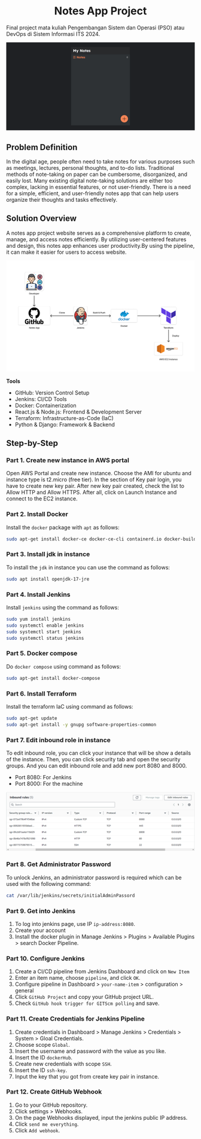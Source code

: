 <div align="center">
  <h1>Notes App Project</h1>
</div>

Final project mata kuliah Pengembangan Sistem dan Operasi (PSO) atau DevOps di Sistem Informasi ITS 2024.

![Notes App Project](images/notes-app.png)

## Problem Definition

In the digital age, people often need to take notes for various purposes such as meetings, lectures, personal thoughts, and to-do lists. Traditional methods of note-taking on paper can be cumbersome, disorganized, and easily lost. Many existing digital note-taking solutions are either too complex, lacking in essential features, or not user-friendly. There is a need for a simple, efficient, and user-friendly notes app that can help users organize their thoughts and tasks effectively.

## Solution Overview

A notes app project website serves as a comprehensive platform to create, manage, and access notes efficiently. By utilizing user-centered features and design, this notes app enhances user productivity.By using the pipeline, it can make it easier for users to access website.

![Pipeline Overview](images/pipeline.png)

**Tools**
- GitHub: Version Control Setup
- Jenkins: CI/CD Tools
- Docker: Containerization
- React.js & Node.js: Frontend & Development Server
- Terraform: Infrastructure-as-Code (IaC)
- Python & Django: Framework & Backend

## Step-by-Step
### Part 1. Create new instance in AWS portal
Open AWS Portal and create new instance. Choose the AMI for ubuntu and instance type is t2.micro (free tier). In the section of Key pair login, you have to create new key pair. After new key pair created, check the list to Allow HTTP and Allow HTTPS. After all, click on Launch Instance and connect to the EC2 instance.

### Part 2. Install Docker
Install the `docker` package with `apt` as follows:
```bash
sudo apt-get install docker-ce docker-ce-cli containerd.io docker-buildx-plugin docker-compose-plugin
```

### Part 3. Install jdk in instance
To install the `jdk` in instance you can use the command as follows:
```bash
sudo apt install openjdk-17-jre
```

### Part 4. Install Jenkins
Install `jenkins` using the command as follows:
```bash
sudo yum install jenkins
sudo systemctl enable jenkins
sudo systemctl start jenkins
sudo systemctl status jenkins
```

### Part 5. Docker compose
Do `docker compose` using command as follows:
```bash
sudo apt-get install docker-compose
```

### Part 6. Install Terraform
Install the terraform IaC using command as follows:
```bash
sudo apt-get update 
sudo apt-get install -y gnupg software-properties-common
```

### Part 7. Edit inbound role in instance
To edit inbound role, you can click your instance that will be show a details of the instance. Then, you can click security tab and open the security groups. And you can edit inbound role and add new port 8080 and 8000.
- Port 8080: For Jenkins
- Port 8000: For the machine

![Edit Inbound Role](images/edit-inbound-role.png)

### Part 8. Get Administrator Password
To unlock Jenkins, an administrator password is required which can be used with the following command:
```bash
cat /var/lib/jenkins/secrets/initialAdminPassord
```

### Part 9. Get into Jenkins
1. To log into jenkins page, use IP `ip-address:8080`.
2. Create your account
3. Install the docker plugin in Manage Jenkins > Plugins > Available Plugins > search Docker Pipeline.

### Part 10. Configure Jenkins
1. Create a CI/CD pipeline from Jenkins Dashboard and click on `New Item`
2. Enter an item name, choose `pipeline`, and click `OK`.
3. Configure pipeline in Dashboard > `your-name-item` > configuration > general
4. Click `GitHub Project` and copy your GitHub project URL.
5. Check `GitHub hook trigger for GITScm polling` and save.

### Part 11. Create Credentials for Jenkins Pipeline
1. Create credentials in Dashboard > Manage Jenkins > Credentials > System > Gloal Credentials.
2. Choose scope `Global`.
3. Insert the username and password with the value as you like.
4. Insert the ID `dockerHub`.
5. Create new credentials with scope `SSH`.
6. Insert the ID `ssh-key`.
7. Input the key that you got from create key pair in instance.


### Part 12. Create GitHub Webhook
1. Go to your GitHub repository.
2. Click settings > Webhooks.
3. On the page Webhooks displayed, input the jenkins public IP address.
4. Click `send me everything`.
5. Click `Add webhook`.

<!-- # Getting Started with Create React App

This project was bootstrapped with [Create React App](https://github.com/facebook/create-react-app).

## Available Scripts

In the project directory, you can run:

### `npm start`

Runs the app in the development mode.\
Open [http://localhost:3000](http://localhost:3000) to view it in your browser.

The page will reload when you make changes.\
You may also see any lint errors in the console.

### `npm test`

Launches the test runner in the interactive watch mode.\
See the section about [running tests](https://facebook.github.io/create-react-app/docs/running-tests) for more information.

### `npm run build`

Builds the app for production to the `build` folder.\
It correctly bundles React in production mode and optimizes the build for the best performance.

The build is minified and the filenames include the hashes.\
Your app is ready to be deployed!

See the section about [deployment](https://facebook.github.io/create-react-app/docs/deployment) for more information.

### `npm run eject`

**Note: this is a one-way operation. Once you `eject`, you can't go back!**

If you aren't satisfied with the build tool and configuration choices, you can `eject` at any time. This command will remove the single build dependency from your project.

Instead, it will copy all the configuration files and the transitive dependencies (webpack, Babel, ESLint, etc) right into your project so you have full control over them. All of the commands except `eject` will still work, but they will point to the copied scripts so you can tweak them. At this point you're on your own.

You don't have to ever use `eject`. The curated feature set is suitable for small and middle deployments, and you shouldn't feel obligated to use this feature. However we understand that this tool wouldn't be useful if you couldn't customize it when you are ready for it.

## Learn More

You can learn more in the [Create React App documentation](https://facebook.github.io/create-react-app/docs/getting-started).

To learn React, check out the [React documentation](https://reactjs.org/).

### Code Splitting

This section has moved here: [https://facebook.github.io/create-react-app/docs/code-splitting](https://facebook.github.io/create-react-app/docs/code-splitting)

### Analyzing the Bundle Size

This section has moved here: [https://facebook.github.io/create-react-app/docs/analyzing-the-bundle-size](https://facebook.github.io/create-react-app/docs/analyzing-the-bundle-size)

### Making a Progressive Web App

This section has moved here: [https://facebook.github.io/create-react-app/docs/making-a-progressive-web-app](https://facebook.github.io/create-react-app/docs/making-a-progressive-web-app)

### Advanced Configuration

This section has moved here: [https://facebook.github.io/create-react-app/docs/advanced-configuration](https://facebook.github.io/create-react-app/docs/advanced-configuration)

### Deployment

This section has moved here: [https://facebook.github.io/create-react-app/docs/deployment](https://facebook.github.io/create-react-app/docs/deployment)

### `npm run build` fails to minify

This section has moved here: [https://facebook.github.io/create-react-app/docs/troubleshooting#npm-run-build-fails-to-minify](https://facebook.github.io/create-react-app/docs/troubleshooting#npm-run-build-fails-to-minify) -->
